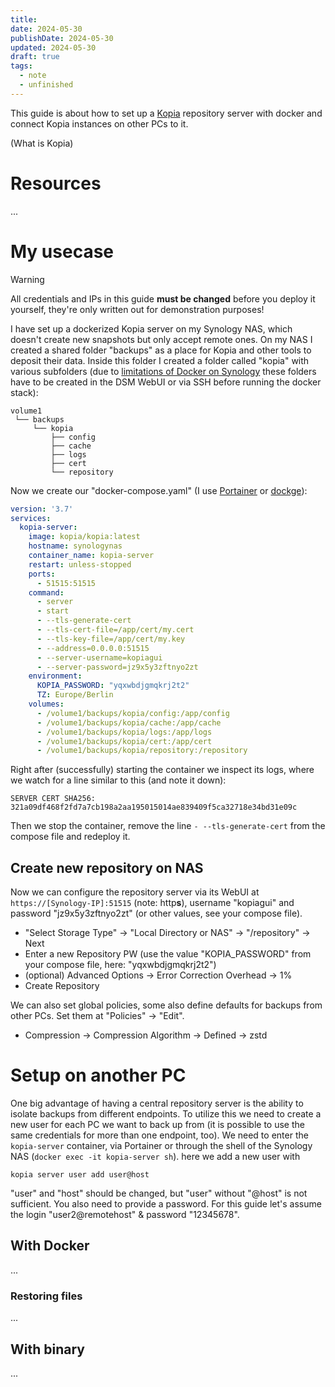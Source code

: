 ```yaml
---
title: 
date: 2024-05-30
publishDate: 2024-05-30
updated: 2024-05-30
draft: true
tags:
  - note
  - unfinished
---
```

 
This guide is about how to set up a [Kopia](https://kopia.io/) repository server with docker and connect Kopia instances on other PCs to it.

(What is Kopia)

# Resources

...

# My usecase

> [!warning]
> All credentials and IPs in this guide **must be changed** before you deploy it yourself, they're only written out for demonstration purposes!

I have set up a dockerized Kopia server on my Synology NAS, which doesn't create new snapshots but only accept remote ones. On my NAS I created a shared folder "backups" as a place for Kopia and other tools to deposit their data. Inside this folder I created a folder called "kopia" with various subfolders (due to [limitations of Docker on Synology](https://www.reddit.com/r/synology/comments/ls64fy/grant_docker_access_to_createdelete_folders/) these folders have to be created in the DSM WebUI or via SSH before running the docker stack):

```
volume1
 └── backups
     └── kopia
         ├── config
         ├── cache
         ├── logs
         ├── cert
         └── repository
```

Now we create our "docker-compose.yaml" (I use [Portainer](https://www.portainer.io/) or [dockge](https://github.com/louislam/dockge)):

```yaml {13} title="docker-compose.yaml"
version: '3.7'
services:
  kopia-server:
    image: kopia/kopia:latest
    hostname: synologynas
    container_name: kopia-server
    restart: unless-stopped
    ports:
      - 51515:51515
    command:
      - server
      - start
      - --tls-generate-cert
      - --tls-cert-file=/app/cert/my.cert
      - --tls-key-file=/app/cert/my.key
      - --address=0.0.0.0:51515
      - --server-username=kopiagui
      - --server-password=jz9x5y3zftnyo2zt
    environment:
      KOPIA_PASSWORD: "yqxwbdjgmqkrj2t2"
      TZ: Europe/Berlin
    volumes:
      - /volume1/backups/kopia/config:/app/config
      - /volume1/backups/kopia/cache:/app/cache
      - /volume1/backups/kopia/logs:/app/logs
      - /volume1/backups/kopia/cert:/app/cert
      - /volume1/backups/kopia/repository:/repository
```

Right after (successfully) starting the container we inspect its logs, where we watch for a line similar to this (and note it down):

```
SERVER CERT SHA256: 321a09df468f2fd7a7cb198a2aa195015014ae839409f5ca32718e34bd31e09c
```

Then we stop the container, remove the line `- --tls-generate-cert` from the compose file and redeploy it.

## Create new repository on NAS

Now we can configure the repository server via its WebUI at `https://[Synology-IP]:51515` (note: http**s**), username "kopiagui" and password "jz9x5y3zftnyo2zt" (or other values, see your compose file). 

- "Select Storage Type" -> "Local Directory or NAS" -> "/repository" -> Next
- Enter a new Repository PW (use the value "KOPIA_PASSWORD" from your compose file, here: "yqxwbdjgmqkrj2t2")
- (optional) Advanced Options -> Error Correction Overhead -> 1%
- Create Repository

We can also set global policies, some also define defaults for backups from other PCs. Set them at "Policies" -> "Edit".

- Compression -> Compression Algorithm -> Defined -> zstd

# Setup on another PC

One big advantage of having a central repository server is the ability to isolate backups from different endpoints. To utilize this we need to create a new user for each PC we want to back up from (it is possible to use the same credentials for more than one endpoint, too). We need to enter the `kopia-server` container, via Portainer or through the shell of the Synology NAS (`docker exec -it kopia-server sh`). here we add a new user with

  ```shell
  kopia server user add user@host
  ```

"user" and "host" should be changed, but "user" without "@host" is not sufficient. You also need to provide a password. For this guide let's assume the login "user2@remotehost" & password "12345678".

## With Docker

...

### Restoring files

...

## With binary

...

